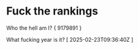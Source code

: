 # Fuck the rankings

Who the hell am I?
{ 9179891 }

What fucking year is it?
[ 2025-02-23T09:36:40Z ]
